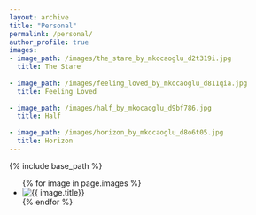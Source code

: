 ```yaml
---
layout: archive
title: "Personal"
permalink: /personal/
author_profile: true
images:
- image_path: /images/the_stare_by_mkocaoglu_d2t319i.jpg
  title: The Stare
  
- image_path: /images/feeling_loved_by_mkocaoglu_d811qia.jpg
  title: Feeling Loved
  
- image_path: /images/half_by_mkocaoglu_d9bf786.jpg
  title: Half
  
- image_path: /images/horizon_by_mkocaoglu_d8o6t05.jpg
  title: Horizon
---
```


{% include base_path %}

<ul class="photo-gallery">
  {% for image in page.images %}
    <li><img src="{{ image.image_path }}" alt="{{ image.title}}"/></li>
  {% endfor %}
</ul>
